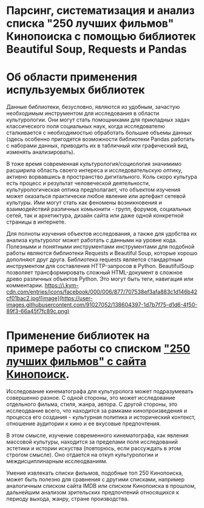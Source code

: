 # Парсинг, систематизация и анализ списка "250 лучших фильмов" Кинопоиска с помощью библиотек Beautiful Soup, Requests и Pandas

# Об области применения испульзуемых библиотек

Данные библиотеки, безусловно, являются из удобным, зачастую необходимым инструментом для исследования в области культурологии. Они могут стать помощниками для прикладных задач классического поля социальных наук, когда исследователю сталкивается с необходимостью обработать большие объемы данных (здесь особенно пригодятся возможности библиотеки Pandas работать с наборами данных, приводить их в табличный или графический вид, изменять анализировать).

В тоже время современная культурология/социология значимимо расширила область своего интереса и исследовательскую оптику, активно ворвавшись в пространство дигитального. Коль скоро культура есть процесс и результат человеческой деятельности, культурологическая оптика предполагает, что объектом изучения может оказаться практически любое явление или артефакт сетевой культуры. Ими могут стать как феномены возникновения и взаимодействий различных комьюнити - групп, форумов, социальных сетей, так и архетиктура, дизайн сайта или даже одной конкретной страницы в интернете. 

Для полноты изучения объектов исследования, а также для удобства их анализа культуролог может работать с данными на уровне кода. Полезными и понятными инструментами инструментами для подобной работы являются библиотеки Requests и Beautiful Soup, которые хорошо дополняют друг друга. Библиотека requests является стандартным инструментом для составления HTTP-запросов в Python. BeautifulSoup позволяет трансформировать сложный HTML-документ в сложное древо различных объектов Python. Это могут быть теги, навигация или комментарии.
https://i.kym-cdn.com/entries/icons/facebook/000/006/877/707538ef3afa883c1d146b42cf01bac2.jpg![image](https://user-images.githubusercontent.com/91027052/138604397-1d7b7f75-d1d6-4f50-89f3-66a45f7fc89c.png)


# Применение библиотек на примере работы со списком ["250 лучших фильмов"  с сайта Кинопоиск](https://www.kinopoisk.ru/lists/top250/?tab=all).

Исследование кинематографа для культуролога может подразумевать совершенно разное. С одной стороны, это может исследование отдельного фильма, стиля, жанра, автора. С другой стороны, это исслеодвание всего, что находится за рамками кинопроизведения и процесса его создания - культурная политика и исторический контекст, отношение аудитории к кино и ее вкусовые предпочтения. 

В этом смысле, изучение современного кинематографа, как явления массовой культуры, находится за пределами поля исследований эстетики и истории искуства (повторюсь, если рассуждать в этом строгом смысле). Оно отдается на откуп культурологии и междисциплинарным исслеодваниям. 

Умение извлекать списки фильмов, подобные топ 250 Кинопоиска, может быть полезно для сравнения с другими списками, например аналогичным списком сайта IMDB или списком Кинопоиска в прошлом, дальнейшим анализом зрительских предпочтений относящихся к периоду выхода, жанру, стране производства.

